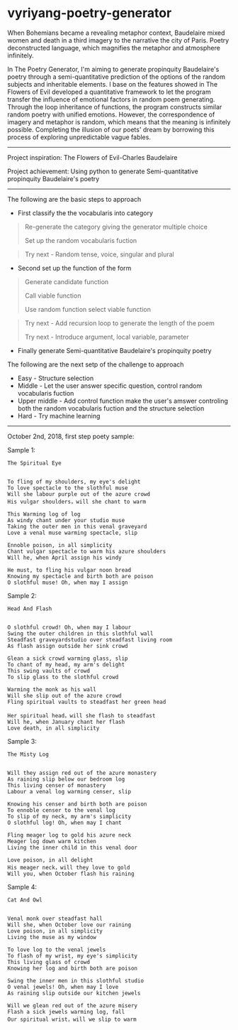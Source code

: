 # vyriyang-poetry-generator

When Bohemians became a revealing metaphor context, Baudelaire mixed women and death in a third imagery to the narrative the city of Paris. Poetry deconstructed language, which magnifies the metaphor and atmosphere infinitely.

In The Poetry Generator, I'm aiming to generate propinquity Baudelaire's poetry through a semi-quantitative prediction of the options of the random subjects and inheritable elements. I base on the features showed in The Flowers of Evil developed a quantitative framework to let the program transfer the influence of emotional factors in random poem generating. Through the loop inheritance of functions, the program constructs similar random poetry with unified emotions. However, the correspondence of imagery and metaphor is random, which means that the meaning is infinitely possible. Completing the illusion of our poets' dream by borrowing this process of exploring unpredictable vague fables.

---

Project inspiration: The Flowers of Evil-Charles Baudelaire

Project achievement: Using python to generate Semi-quantitative propinquity Baudelaire's poetry 

---

The following are the basic steps to approach
* First classify the the vocabularis into category
> Re-generate the category giving the generator multiple choice
>
> Set up the random vocabularis fuction

> Try next - Random tense, voice, singular and plural

* Second set up the function of the form
> Generate candidate function
>
> Call viable function
>
> Use random function select viable function

> Try next - Add recursion loop to generate the length of the poem
>
> Try next - Introduce argument, local variable, parameter

* Finally generate Semi-quantitative Baudelaire's propinquity poetry 




The following are the next setp of the challenge to approach
* Easy - Structure selection
* Middle - Let the user answer specific question, control random vocabularis fuction
* Upper middle - Add control function make the user's amswer controling both the random vocabularis fuction and the structure selection 
* Hard - Try machine learning

---


October 2nd, 2018, first step poety sample:

Sample 1:

    The Spiritual Eye
    
    
    To fling of my shoulders, my eye's delight  
    To love spectacle to the slothful muse    
    Will she labour purple out of the azure crowd    
    His vulgar shoulders，will she chant to warm    
        
    This Warming log of log    
    As windy chant under your studio muse  
    Taking the outer men in this venal graveyard 
    Love a venal muse warming spectacle, slip
      
    Ennoble poison, in all simplicity 
    Chant vulgar spectacle to warm his azure shoulders
    Will he, when April assign his windy
    
    He must, to fling his vulgar noon bread
    Knowing my spectacle and birth both are poison
    O slothful muse! Oh, when may I assign
    
    
Sample 2:
    
    Head And Flash
    
    
    O slothful crowd! Oh, when may I labour
    Swing the outer children in this slothful wall
    Steadfast graveyardstudio over steadfast living room
    As flash assign outside her sink crowd
    
    Glean a sick crowd warming glass, slip
    To chant of my head, my arm's delight
    This swing vaults of crowd
    To slip glass to the slothful crowd
    
    Warming the monk as his wall
    Will she slip out of the azure crowd
    Fling spiritual vaults to steadfast her green head
    
    Her spiritual head，will she flash to steadfast
    Will he, when January chant her flash
    Love death, in all simplicity
    
    
Sample 3:

    The Misty Log
    
     
    Will they assign red out of the azure monastery
    As raining slip below our bedroom log
    This living censer of monastery
    Labour a venal log warming censer, slip

    Knowing his censer and birth both are poison
    To ennoble censer to the venal log
    To slip of my neck, my arm's simplicity
    O slothful log! Oh, when may I chant

    Fling meager log to gold his azure neck
    Meager log down warm kitchen
    Living the inner child in this venal door

    Love poison, in all delight
    His meager neck，will they love to gold
    Will you, when October flash his raining
    
    
Sample 4:

    Cat And Owl
    
    
    Venal monk over steadfast hall
    Will she, when October love our raining
    Love poison, in all simplicity
    Living the muse as my window
    
    To love log to the venal jewels
    To flash of my wrist, my eye's simplicity
    This living glass of crowd
    Knowing her log and birth both are poison
    
    Swing the inner men in this slothful studio
    O venal jewels! Oh, when may I love
    As raining slip outside our kitchen jewels

    Will we glean red out of the azure misery
    Flash a sick jewels warming log, fall
    Our spiritual wrist，will we slip to warm